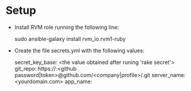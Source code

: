 # Setup

* Install RVM role running the following line:

    sudo ansible-galaxy install rvm_io.rvm1-ruby

* Create the file secrets.yml with the following values:

    secret_key_base: <the value obtained after runing 'rake secret'>
    git_repo: https://<github username>:<github password|token>@github.com/<company|profile>/<repo name>.git
    server_name: <yourdomain.com>
    app_name: <repo name>
